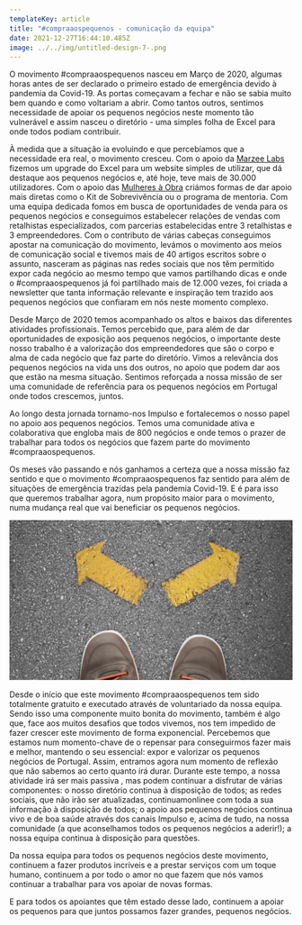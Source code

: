 ```yaml
---
templateKey: article
title: "#compraaospequenos - comunicação da equipa"
date: 2021-12-27T16:44:10.485Z
image: ../../img/untitled-design-7-.png
---
```

O movimento #compraaospequenos nasceu em Março de 2020, algumas horas antes de ser declarado o primeiro estado de emergência devido à pandemia da Covid-19. As portas começavam a fechar e não se sabia muito bem quando e como voltariam a abrir. Como tantos outros, sentimos necessidade de apoiar os pequenos negócios neste momento tão vulnerável e assim nasceu o diretório - uma simples folha de Excel para onde todos podiam contribuir.



À medida que a situação ia evoluindo e que percebíamos que a necessidade era real, o movimento cresceu. Com o apoio da [Marzee Labs](https://marzeelabs.org/) fizemos um upgrade do Excel para um website simples de utilizar, que dá destaque aos pequenos negócios e, até hoje, teve mais de 30.000 utilizadores. Com o apoio das [Mulheres à Obra](https://www.mulheresaobra.pt/) criámos formas de dar apoio mais diretas como o Kit de Sobrevivência ou o programa de mentoria. Com uma equipa dedicada fomos em busca de oportunidades de venda para os pequenos negócios e conseguimos estabelecer relações de vendas com retalhistas especializados, com parcerias estabelecidas entre 3 retalhistas e 3 empreendedores. Com o contributo de várias cabeças conseguimos apostar na comunicação do movimento, levámos o movimento aos meios de comunicação social e tivemos mais de 40 artigos escritos sobre o assunto, nasceram as páginas nas redes sociais que nos têm permitido expor cada negócio ao mesmo tempo que vamos partilhando dicas e onde o #compraaospequenos já foi partilhado mais de 12.000 vezes, foi criada a newsletter que tanta informação relevante e inspiração tem trazido aos pequenos negócios que confiaram em nós neste momento complexo.

Desde Março de 2020 temos acompanhado os altos e baixos das diferentes atividades profissionais. Temos percebido que, para além de dar oportunidades de exposição aos pequenos negócios, o importante deste nosso trabalho é a valorização dos empreendedores que são o corpo e alma de cada negócio que faz parte do diretório. Vimos a relevância dos pequenos negócios na vida uns dos outros, no apoio que podem dar aos que estão na mesma situação. Sentimos reforçada a nossa missão de ser uma comunidade de referência para os pequenos negócios em Portugal onde todos crescemos, juntos.

Ao longo desta jornada tornamo-nos Impulso e fortalecemos o nosso papel no apoio aos pequenos negócios. Temos uma comunidade ativa e colaborativa que engloba mais de 800 negócios e onde temos o prazer de trabalhar para todos os negócios que fazem parte do movimento #compraaospequenos.



Os meses vão passando e nós ganhamos a certeza que a nossa missão faz sentido e que o movimento #compraaospequenos faz sentido para além de situações de emergência trazidas pela pandemia Covid-19. E é para isso que queremos trabalhar agora, num propósito maior para o movimento, numa mudança real que vai beneficiar os pequenos negócios.

![](../../img/untitled-design-6-.png "tempo de reflexão e escolhas")

Desde o início que este movimento #compraaospequenos tem sido totalmente gratuito e executado através de voluntariado da nossa equipa. Sendo isso uma componente muito bonita do movimento, também é algo que, face aos muitos desafios que todos vivemos, nos tem impedido de fazer crescer este movimento de forma exponencial. Percebemos que estamos num momento-chave de o repensar para conseguirmos fazer mais e melhor, mantendo o seu essencial: expor e valorizar os pequenos negócios de Portugal. Assim, entramos agora num momento de reflexão que não sabemos ao certo quanto irá durar. Durante este tempo, a nossa atividade irá ser mais passiva , mas podem continuar a disfrutar de várias componentes: o nosso diretório continua à disposição de todos; as redes sociais, que não irão ser atualizadas, continuamonlinee com toda a sua informação à disposição de todos; o apoio aos pequenos negócios continua vivo e de boa saúde através dos canais Impulso e, acima de tudo, na nossa comunidade (a que aconselhamos todos os pequenos negócios a aderir!); a nossa equipa continua à disposição para questões.



Da nossa equipa para todos os pequenos negócios deste movimento, continuem a fazer produtos incríveis e a prestar serviços com um toque humano, continuem a por todo o amor no que fazem que nós vamos continuar a trabalhar para vos apoiar de novas formas.

E para todos os apoiantes que têm estado desse lado, continuem a apoiar os pequenos para que juntos possamos fazer grandes, pequenos negócios.